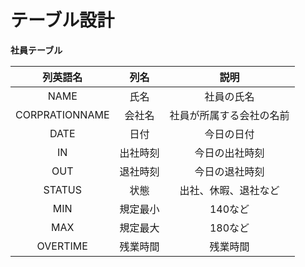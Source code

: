 # テーブル設計

**社員テーブル**

| 列英語名 | 列名   | 説明       |
| :----:   | :----: |:---:       |
| NAME     | 氏名   | 社員の氏名 |
| CORPRATIONNAME | 会社名 | 社員が所属する会社の名前 |
| DATE     | 日付 | 今日の日付|
| IN       | 出社時刻 | 今日の出社時刻 | 
| OUT      | 退社時刻 | 今日の退社時刻 |
| STATUS   | 状態 | 出社、休暇、退社など |
| MIN      | 規定最小 | 140など |
| MAX      | 規定最大 | 180など |
| OVERTIME | 残業時間 | 残業時間 |
